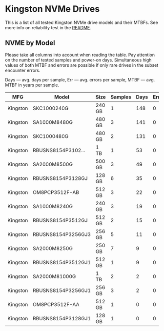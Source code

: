 Kingston NVMe Drives
====================

This is a list of all tested Kingston NVMe drive models and their MTBFs. See more
info on reliability test in the [README](https://github.com/linuxhw/SMART).

NVME by Model
------------

Please take all columns into account when reading the table. Pay attention on the
number of tested samples and power-on days. Simultaneous high values of both MTBF
and errors are possible if only rare drives in the subset encounter errors.

Days   — avg. days per sample,
Err    — avg. errors per sample,
MTBF   — avg. MTBF in years per sample.

| MFG       | Model              | Size   | Samples | Days  | Err   | MTBF   |
|-----------|--------------------|--------|---------|-------|-------|--------|
| Kingston  | SKC1000240G        | 240 GB | 1       | 148   | 0     | 0.41   |
| Kingston  | SA1000M8480G       | 480 GB | 3       | 141   | 0     | 0.39   |
| Kingston  | SKC1000480G        | 480 GB | 2       | 131   | 0     | 0.36   |
| Kingston  | RBUSNS8154P3102... | 1 TB   | 1       | 53    | 0     | 0.15   |
| Kingston  | SA2000M8500G       | 500 GB | 3       | 49    | 0     | 0.14   |
| Kingston  | RBUSNS8154P3128GJ  | 128 GB | 6       | 35    | 0     | 0.10   |
| Kingston  | OM8PCP3512F-AB     | 512 GB | 3       | 22    | 0     | 0.06   |
| Kingston  | SA1000M8240G       | 240 GB | 3       | 19    | 0     | 0.05   |
| Kingston  | RBUSNS8154P3512GJ  | 512 GB | 2       | 15    | 0     | 0.04   |
| Kingston  | RBUSNS8154P3256GJ3 | 256 GB | 5       | 11    | 0     | 0.03   |
| Kingston  | SA2000M8250G       | 250 GB | 7       | 9     | 0     | 0.03   |
| Kingston  | RBUSNS8154P3512GJ1 | 512 GB | 1       | 9     | 0     | 0.03   |
| Kingston  | SA2000M81000G      | 1 TB   | 2       | 2     | 0     | 0.01   |
| Kingston  | RBUSNS8154P3256GJ1 | 256 GB | 3       | 2     | 0     | 0.01   |
| Kingston  | OM8PCP3512F-AA     | 512 GB | 1       | 0     | 0     | 0.00   |
| Kingston  | RBUSNS8154P3128GJ1 | 128 GB | 1       | 0     | 0     | 0.00   |
